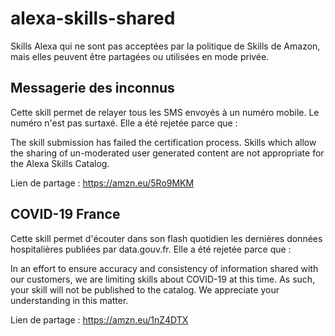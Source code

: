 # alexa-skills-shared

Skills Alexa qui ne sont pas acceptées par la politique de Skills de Amazon, mais elles peuvent être partagées ou utilisées en mode privée. 

## Messagerie des inconnus

Cette skill permet de relayer tous les SMS envoyés à un numéro mobile. Le numéro n'est pas surtaxé. Elle a été rejetée parce que :

The skill submission has failed the certification process. Skills which allow the sharing of un-moderated user generated content are not appropriate for the Alexa Skills Catalog.

Lien de partage : https://amzn.eu/5Ro9MKM

## COVID-19 France

Cette skill permet d'écouter dans son flash quotidien les dernières données hospitalières publiées par data.gouv.fr. Elle a été rejetée parce que :

In an effort to ensure accuracy and consistency of information shared with our customers, we are limiting skills about COVID-19 at this time. As such, your skill will not be published to the catalog. We appreciate your understanding in this matter.

Lien de partage : https://amzn.eu/1nZ4DTX
